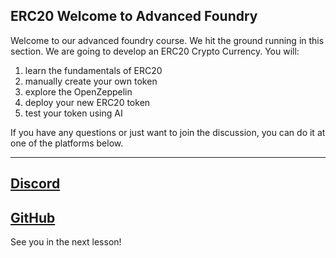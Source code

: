 ## ERC20 Welcome to Advanced Foundry

Welcome to our advanced foundry course. We hit the ground running in this section. We are going to develop an ERC20 Crypto Currency. You will:

1. learn the fundamentals of ERC20
2. manually create your own token
3. explore the OpenZeppelin
4. deploy your new ERC20 token
5. test your token using AI

If you have any questions or just want to join the discussion, you can do it at one of the platforms below. 

---
[Discord](https://discord.gg/cyfrin)
---
[GitHub](https://github.com/Cyfrin/path-solidity-developer-2023/discussions)
---

See you in the next lesson!